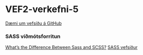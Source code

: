 # VEF2-verkefni-5

[Dæmi um vefsíðu á GitHub](https://vefhonnun.github.io/VEF2-verkefni-5/)

### SASS viðmótsforritun
[What’s the Difference Between Sass and SCSS?](https://www.sitepoint.com/whats-difference-sass-scss/)
[SASS vefsíður](sass-tenglar.md)
